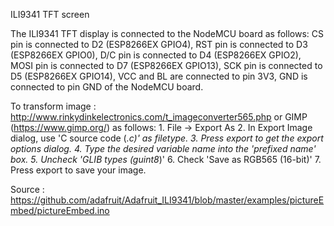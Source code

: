 
ILI9341 TFT screen

The ILI9341 TFT display is connected to the NodeMCU board as follows:
CS pin is connected to D2 (ESP8266EX GPIO4),
RST pin is connected to D3 (ESP8266EX GPIO0),
D/C pin is connected to D4 (ESP8266EX GPIO2),
MOSI pin is connected to D7 (ESP8266EX GPIO13),
SCK pin is connected to D5 (ESP8266EX GPIO14),
VCC and BL are connected to pin 3V3,
GND is connected to pin GND of the NodeMCU board.


To transform image : http://www.rinkydinkelectronics.com/t_imageconverter565.php
or GIMP (https://www.gimp.org/) as follows:
    1. File -> Export As
    2. In Export Image dialog, use 'C source code (*.c)' as filetype.
    3. Press export to get the export options dialog.
    4. Type the desired variable name into the 'prefixed name' box.
    5. Uncheck 'GLIB types (guint8*)'
    6. Check 'Save as RGB565 (16-bit)'
    7. Press export to save your image.

Source : https://github.com/adafruit/Adafruit_ILI9341/blob/master/examples/pictureEmbed/pictureEmbed.ino

